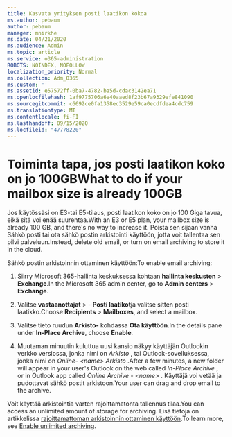```yaml
---
title: Kasvata yrityksen posti laatikon kokoa
ms.author: pebaum
author: pebaum
manager: mnirkhe
ms.date: 04/21/2020
ms.audience: Admin
ms.topic: article
ms.service: o365-administration
ROBOTS: NOINDEX, NOFOLLOW
localization_priority: Normal
ms.collection: Adm_O365
ms.custom: ''
ms.assetid: e57572ff-0ba7-4782-ba5d-cdac3142ea71
ms.openlocfilehash: 1af9775706a6e40aaed8f23b67a9329efe841090
ms.sourcegitcommit: c6692ce0fa1358ec3529e59ca0ecdfdea4cdc759
ms.translationtype: MT
ms.contentlocale: fi-FI
ms.lasthandoff: 09/15/2020
ms.locfileid: "47778220"
---
```

# <a name="what-to-do-if-your-mailbox-size-is-already-100gb"></a><span data-ttu-id="4f31c-102">Toiminta tapa, jos posti laatikon koko on jo 100GB</span><span class="sxs-lookup"><span data-stu-id="4f31c-102">What to do if your mailbox size is already 100GB</span></span>

<span data-ttu-id="4f31c-103">Jos käytössäsi on E3-tai E5-tilaus, posti laatikon koko on jo 100 Giga tavua, eikä sitä voi enää suurentaa.</span><span class="sxs-lookup"><span data-stu-id="4f31c-103">With an E3 or E5 plan, your mailbox size is already 100 GB, and there's no way to increase it.</span></span> <span data-ttu-id="4f31c-104">Poista sen sijaan vanha Sähkö posti tai ota sähkö postin arkistointi käyttöön, jotta voit tallentaa sen pilvi palveluun.</span><span class="sxs-lookup"><span data-stu-id="4f31c-104">Instead, delete old email, or turn on email archiving to store it in the cloud.</span></span> 
  
<span data-ttu-id="4f31c-105">Sähkö postin arkistoinnin ottaminen käyttöön:</span><span class="sxs-lookup"><span data-stu-id="4f31c-105">To enable email archiving:</span></span>
  
1. <span data-ttu-id="4f31c-106">Siirry Microsoft 365-hallinta keskuksessa kohtaan **hallinta keskusten** \> **Exchange**.</span><span class="sxs-lookup"><span data-stu-id="4f31c-106">In the Microsoft 365 admin center, go to **Admin centers** \> **Exchange**.</span></span> 
    
2. <span data-ttu-id="4f31c-107">Valitse **vastaanottajat** \> - **Posti laatikot**ja valitse sitten posti laatikko.</span><span class="sxs-lookup"><span data-stu-id="4f31c-107">Choose **Recipients** \> **Mailboxes**, and select a mailbox.</span></span> 
    
3. <span data-ttu-id="4f31c-108">Valitse tieto ruudun **Arkisto-** kohdassa **Ota käyttöön**.</span><span class="sxs-lookup"><span data-stu-id="4f31c-108">In the details pane under **In-Place Archive**, choose **Enable**.</span></span> 
    
4. <span data-ttu-id="4f31c-109">Muutaman minuutin kuluttua uusi kansio näkyy käyttäjän Outlookin verkko versiossa, jonka nimi on *Arkisto* , tai Outlook-sovelluksessa, jonka nimi on *Online- \<name\> Arkisto* .</span><span class="sxs-lookup"><span data-stu-id="4f31c-109">After a few minutes, a new folder will appear in your user's Outlook on the web called  *In-Place Archive*  , or in Outlook app called  *Online Archive - \<name\>*  .</span></span> <span data-ttu-id="4f31c-110">Käyttäjä voi vetää ja pudottavat sähkö postit arkistoon.</span><span class="sxs-lookup"><span data-stu-id="4f31c-110">Your user can drag and drop email to the archive.</span></span> 
    
<span data-ttu-id="4f31c-111">Voit käyttää arkistointia varten rajoittamatonta tallennus tilaa.</span><span class="sxs-lookup"><span data-stu-id="4f31c-111">You can access an unlimited amount of storage for archiving.</span></span> <span data-ttu-id="4f31c-112">Lisä tietoja on artikkelissa [rajoittamattoman arkistoinnin ottaminen käyttöön](https://docs.microsoft.com/microsoft-365/compliance/enable-unlimited-archiving).</span><span class="sxs-lookup"><span data-stu-id="4f31c-112">To learn more, see [Enable unlimited archiving](https://docs.microsoft.com/microsoft-365/compliance/enable-unlimited-archiving).</span></span>
  

